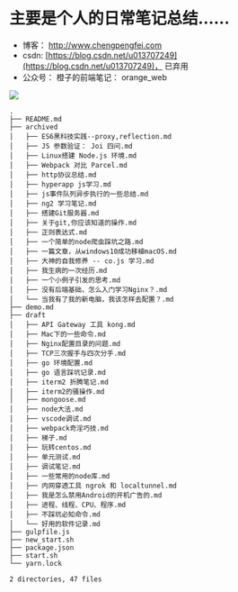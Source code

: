 
# 主要是个人的日常笔记总结……

* 博客： http://www.chengpengfei.com
* csdn: [https://blog.csdn.net/u013707249](https://blog.csdn.net/u013707249)， 已弃用
* 公众号： 橙子的前端笔记： orange_web

![](http://ww1.sinaimg.cn/large/86c7c947gy1fsqy439zlyj20760760t6.jpg)

```
.
├── README.md
├── archived
│   ├── ES6黑科技实践--proxy,reflection.md
│   ├── JS 参数验证： Joi 四问.md
│   ├── Linux搭建 Node.js 环境.md
│   ├── Webpack 对比 Parcel.md
│   ├── http协议总结.md
│   ├── hyperapp js学习.md
│   ├── js事件队列异步执行的一些总结.md
│   ├── ng2 学习笔记.md
│   ├── 搭建Git服务器.md
│   ├── 关于git,你应该知道的操作.md
│   ├── 正则表达式.md
│   ├── 一个简单的node爬虫踩坑之路.md
│   ├── 一篇文章，从windows10成功移植macOS.md
│   ├── 大神的自我修养 -- co.js 学习.md
│   ├── 我生病的一次经历.md
│   ├── 一个小例子引发的思考.md
│   ├── 没有后端基础，怎么入门学习Nginx？.md
│   └── 当我有了我的新电脑，我该怎样去配置？.md
├── demo.md
├── draft
│   ├── API Gateway 工具 kong.md
│   ├── Mac下的一些命令.md
│   ├── Nginx配置目录的问题.md
│   ├── TCP三次握手与四次分手.md
│   ├── go 环境配置.md
│   ├── go 语言踩坑记录.md
│   ├── iterm2 折腾笔记.md
│   ├── iterm2的骚操作.md
│   ├── mongoose.md
│   ├── node大法.md
│   ├── vscode调试.md
│   ├── webpack奇淫巧技.md
│   ├── 梯子.md
│   ├── 玩转centos.md
│   ├── 单元测试.md
│   ├── 调试笔记.md
│   ├── 一些常用的node库.md
│   ├── 内网穿透工具 ngrok 和 localtunnel.md
│   ├── 我是怎么禁用Android的开机广告的.md
│   ├── 进程、线程、CPU、程序.md
│   ├── 不踩坑必知命令.md
│   └── 好用的软件记录.md
├── gulpfile.js
├── new_start.sh
├── package.json
├── start.sh
└── yarn.lock

2 directories, 47 files

